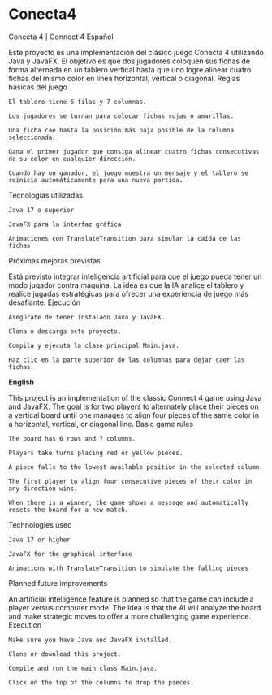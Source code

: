 # Conecta4
Conecta 4 | Connect 4
Español

Este proyecto es una implementación del clásico juego Conecta 4 utilizando Java y JavaFX. El objetivo es que dos jugadores coloquen sus fichas de forma alternada en un tablero vertical hasta que uno logre alinear cuatro fichas del mismo color en línea horizontal, vertical o diagonal.
Reglas básicas del juego

    El tablero tiene 6 filas y 7 columnas.

    Los jugadores se turnan para colocar fichas rojas o amarillas.

    Una ficha cae hasta la posición más baja posible de la columna seleccionada.

    Gana el primer jugador que consiga alinear cuatro fichas consecutivas de su color en cualquier dirección.

    Cuando hay un ganador, el juego muestra un mensaje y el tablero se reinicia automáticamente para una nueva partida.

Tecnologías utilizadas

    Java 17 o superior

    JavaFX para la interfaz gráfica

    Animaciones con TranslateTransition para simular la caída de las fichas

Próximas mejoras previstas

Está previsto integrar inteligencia artificial para que el juego pueda tener un modo jugador contra máquina. La idea es que la IA analice el tablero y realice jugadas estratégicas para ofrecer una experiencia de juego más desafiante.
Ejecución

    Asegúrate de tener instalado Java y JavaFX.

    Clona o descarga este proyecto.

    Compila y ejecuta la clase principal Main.java.

    Haz clic en la parte superior de las columnas para dejar caer las fichas.

**English**

This project is an implementation of the classic Connect 4 game using Java and JavaFX. The goal is for two players to alternately place their pieces on a vertical board until one manages to align four pieces of the same color in a horizontal, vertical, or diagonal line.
Basic game rules

    The board has 6 rows and 7 columns.

    Players take turns placing red or yellow pieces.

    A piece falls to the lowest available position in the selected column.

    The first player to align four consecutive pieces of their color in any direction wins.

    When there is a winner, the game shows a message and automatically resets the board for a new match.

Technologies used

    Java 17 or higher

    JavaFX for the graphical interface

    Animations with TranslateTransition to simulate the falling pieces

Planned future improvements

An artificial intelligence feature is planned so that the game can include a player versus computer mode. The idea is that the AI will analyze the board and make strategic moves to offer a more challenging game experience.
Execution

    Make sure you have Java and JavaFX installed.

    Clone or download this project.

    Compile and run the main class Main.java.

    Click on the top of the columns to drop the pieces.
